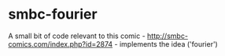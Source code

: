 # smbc-fourier
A small bit of code relevant to this comic - http://smbc-comics.com/index.php?id=2874 - implements the idea ('fourier')
